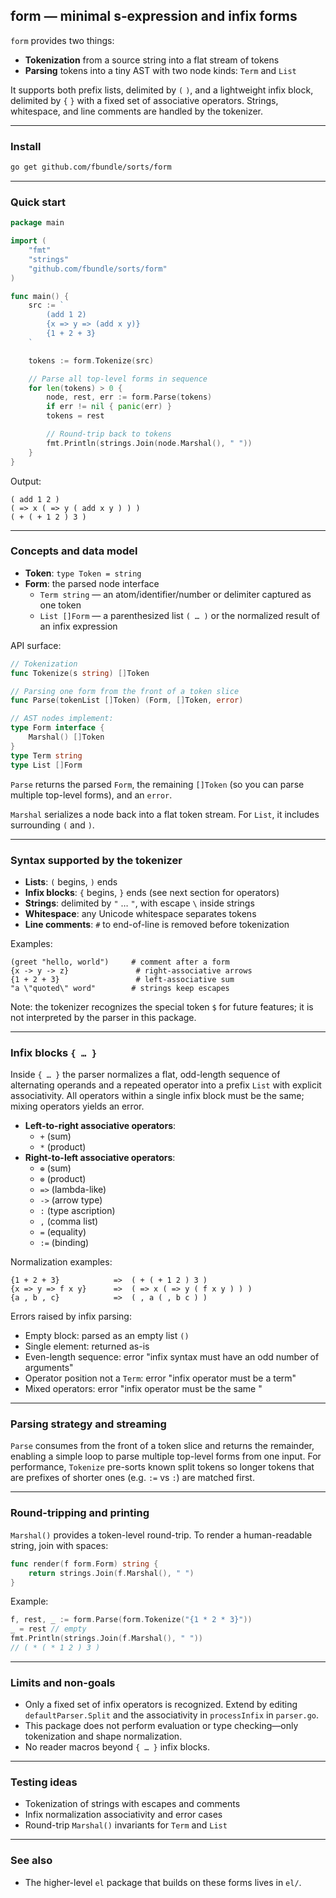 ## form — minimal s‑expression and infix forms

`form` provides two things:

- **Tokenization** from a source string into a flat stream of tokens
- **Parsing** tokens into a tiny AST with two node kinds: `Term` and `List`

It supports both prefix lists, delimited by `(` `)`, and a lightweight infix block, delimited by `{` `}` with a fixed set of associative operators. Strings, whitespace, and line comments are handled by the tokenizer.

---

### Install

```bash
go get github.com/fbundle/sorts/form
```

---

### Quick start

```go
package main

import (
    "fmt"
    "strings"
    "github.com/fbundle/sorts/form"
)

func main() {
    src := `
        (add 1 2)
        {x => y => (add x y)}
        {1 + 2 + 3}
    `

    tokens := form.Tokenize(src)

    // Parse all top-level forms in sequence
    for len(tokens) > 0 {
        node, rest, err := form.Parse(tokens)
        if err != nil { panic(err) }
        tokens = rest

        // Round-trip back to tokens
        fmt.Println(strings.Join(node.Marshal(), " "))
    }
}
```

Output:

```text
( add 1 2 )
( => x ( => y ( add x y ) ) )
( + ( + 1 2 ) 3 )
```

---

### Concepts and data model

- **Token**: `type Token = string`
- **Form**: the parsed node interface
  - `Term string` — an atom/identifier/number or delimiter captured as one token
  - `List []Form` — a parenthesized list `( … )` or the normalized result of an infix expression

API surface:

```go
// Tokenization
func Tokenize(s string) []Token

// Parsing one form from the front of a token slice
func Parse(tokenList []Token) (Form, []Token, error)

// AST nodes implement:
type Form interface {
    Marshal() []Token
}
type Term string
type List []Form
```

`Parse` returns the parsed `Form`, the remaining `[]Token` (so you can parse multiple top-level forms), and an `error`.

`Marshal` serializes a node back into a flat token stream. For `List`, it includes surrounding `(` and `)`.

---

### Syntax supported by the tokenizer

- **Lists**: `(` begins, `)` ends
- **Infix blocks**: `{` begins, `}` ends (see next section for operators)
- **Strings**: delimited by `"` … `"`, with escape `\` inside strings
- **Whitespace**: any Unicode whitespace separates tokens
- **Line comments**: `#` to end-of-line is removed before tokenization

Examples:

```text
(greet "hello, world")     # comment after a form
{x -> y -> z}               # right-associative arrows
{1 + 2 + 3}                 # left-associative sum
"a \"quoted\" word"        # strings keep escapes
```

Note: the tokenizer recognizes the special token `$` for future features; it is not interpreted by the parser in this package.

---

### Infix blocks `{ … }`

Inside `{ … }` the parser normalizes a flat, odd-length sequence of alternating operands and a repeated operator into a prefix `List` with explicit associativity. All operators within a single infix block must be the same; mixing operators yields an error.

- **Left-to-right associative operators**:
  - `+` (sum)
  - `*` (product)
- **Right-to-left associative operators**:
  - `⊕` (sum)
  - `⊗` (product)
  - `=>` (lambda-like)
  - `->` (arrow type)
  - `:` (type ascription)
  - `,` (comma list)
  - `=` (equality)
  - `:=` (binding)

Normalization examples:

```text
{1 + 2 + 3}            =>  ( + ( + 1 2 ) 3 )
{x => y => f x y}      =>  ( => x ( => y ( f x y ) ) )
{a , b , c}            =>  ( , a ( , b c ) )
```

Errors raised by infix parsing:

- Empty block: parsed as an empty list `()`
- Single element: returned as-is
- Even-length sequence: error "infix syntax must have an odd number of arguments"
- Operator position not a `Term`: error "infix operator must be a term"
- Mixed operators: error "infix operator must be the same <op>"


---

### Parsing strategy and streaming

`Parse` consumes from the front of a token slice and returns the remainder, enabling a simple loop to parse multiple top-level forms from one input. For performance, `Tokenize` pre-sorts known split tokens so longer tokens that are prefixes of shorter ones (e.g. `:=` vs `:`) are matched first.

---

### Round-tripping and printing

`Marshal()` provides a token-level round-trip. To render a human-readable string, join with spaces:

```go
func render(f form.Form) string {
    return strings.Join(f.Marshal(), " ")
}
```

Example:

```go
f, rest, _ := form.Parse(form.Tokenize("{1 * 2 * 3}"))
_ = rest // empty
fmt.Println(strings.Join(f.Marshal(), " "))
// ( * ( * 1 2 ) 3 )
```

---

### Limits and non-goals

- Only a fixed set of infix operators is recognized. Extend by editing `defaultParser.Split` and the associativity in `processInfix` in `parser.go`.
- This package does not perform evaluation or type checking—only tokenization and shape normalization.
- No reader macros beyond `{ … }` infix blocks.

---

### Testing ideas

- Tokenization of strings with escapes and comments
- Infix normalization associativity and error cases
- Round-trip `Marshal()` invariants for `Term` and `List`

---

### See also

- The higher-level `el` package that builds on these forms lives in `el/`.


